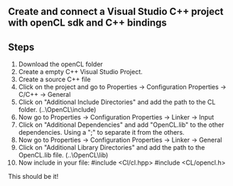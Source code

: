 
## Create and connect a Visual Studio C++ project with openCL sdk and C++ bindings



## Steps

1) Download the openCL folder
2) Create a empty C++ Visual Studio Project. 
3) Create a source C++ file
4) Click on the project and go to Properties -> Configuration Properties -> C/C++ -> General 
5) Click on "Additional Include Directories" and add the path to the CL folder. (..\OpenCL\include)
6) Now go to Properties -> Configuration Properties -> Linker -> Input 
7) Click on "Additional Dependencies" and add "OpenCL.lib" to the other dependencies. Using a ";" to separate it from the others.
8) Now go to Properties -> Configuration Properties -> Linker -> General
9) Click on  "Additional Library Directories" and add the path to the OpenCL.lib file. (..\OpenCL\lib)
10) Now include in your file:
  #include <Cl/cl.hpp>
  #include <CL/opencl.h>
  
 
This should be it!

